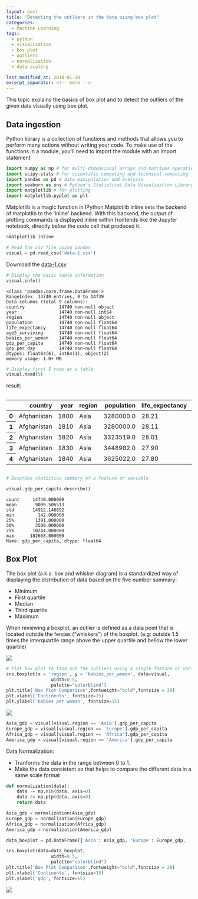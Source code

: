 ```yaml
---
layout: post
title: "Detecting the outliers in the data using box plot"
categories:
  - Machine Learning
tags:
  - python
  - visualization
  - box plot
  - outliers
  - normalization
  - data scaling

last_modified_at: 2018-01-10
excerpt_separator: <!-- more -->
---
```


This topic explains the basics of box plot and to detect the outliers of the given data visually using box plot.
<!-- more -->

## Data ingestion

Python library is a collection of functions and methods that allows you to perform many actions without writing your code.
To make use of the functions in a module, you'll need to import the module with an import statement

```python
import numpy as np # for multi-dimensional arrays and matrices operations
import scipy.stats # for scientific computing and technical computing
import pandas as pd # data manipulation and analysis
import seaborn as sns # Python's Statistical Data Visualization Library
import matplotlib # for plotting
import matplotlib.pyplot as plt
```

Matplotlib is a magic function in IPython.Matplotlib inline sets the backend of matplotlib to the 'inline' backend. With this backend, the output of plotting commands is displayed inline within frontends like the Jupyter notebook, directly below the code cell that produced it.

```python
%matplotlib inline
```


```python
# Read the csv file using pandas
visual = pd.read_csv('data-1.csv')
```
Download the [data-1.csv](https://github.com/dchandra1985/portfolio/blob/gh-pages/data/data-1.zip?raw=true)

```python
# Display the basic table information
visual.info()
```

    <class 'pandas.core.frame.DataFrame'>
    RangeIndex: 14740 entries, 0 to 14739
    Data columns (total 9 columns):
    country             14740 non-null object
    year                14740 non-null int64
    region              14740 non-null object
    population          14740 non-null float64
    life_expectancy     14740 non-null float64
    age5_surviving      14740 non-null float64
    babies_per_woman    14740 non-null float64
    gdp_per_capita      14740 non-null float64
    gdp_per_day         14740 non-null float64
    dtypes: float64(6), int64(1), object(2)
    memory usage: 1.0+ MB



```python
# Display first 5 rows as a table
visual.head(5)
```




result:

<div style="overflow-x:auto;">
<table>
  <thead>
    <tr style="text-align: right;">
      <th></th>
      <th>country</th>
      <th>year</th>
      <th>region</th>
      <th>population</th>
      <th>life_expectancy</th>
      <th>age5_surviving</th>
      <th>babies_per_woman</th>
      <th>gdp_per_capita</th>
      <th>gdp_per_day</th>
    </tr>
  </thead>
  <tbody>
    <tr>
      <th>0</th>
      <td>Afghanistan</td>
      <td>1800</td>
      <td>Asia</td>
      <td>3280000.0</td>
      <td>28.21</td>
      <td>53.142</td>
      <td>7.0</td>
      <td>603.0</td>
      <td>1.650924</td>
    </tr>
    <tr>
      <th>1</th>
      <td>Afghanistan</td>
      <td>1810</td>
      <td>Asia</td>
      <td>3280000.0</td>
      <td>28.11</td>
      <td>53.002</td>
      <td>7.0</td>
      <td>604.0</td>
      <td>1.653662</td>
    </tr>
    <tr>
      <th>2</th>
      <td>Afghanistan</td>
      <td>1820</td>
      <td>Asia</td>
      <td>3323519.0</td>
      <td>28.01</td>
      <td>52.862</td>
      <td>7.0</td>
      <td>604.0</td>
      <td>1.653662</td>
    </tr>
    <tr>
      <th>3</th>
      <td>Afghanistan</td>
      <td>1830</td>
      <td>Asia</td>
      <td>3448982.0</td>
      <td>27.90</td>
      <td>52.719</td>
      <td>7.0</td>
      <td>625.0</td>
      <td>1.711157</td>
    </tr>
    <tr>
      <th>4</th>
      <td>Afghanistan</td>
      <td>1840</td>
      <td>Asia</td>
      <td>3625022.0</td>
      <td>27.80</td>
      <td>52.576</td>
      <td>7.0</td>
      <td>647.0</td>
      <td>1.771389</td>
    </tr>
  </tbody>
</table>
</div>




```python
# Describe statistics summary of a feature or variable

visual.gdp_per_capita.describe()
```




    count     14740.000000
    mean       9000.506513
    std       14912.146692
    min         142.000000
    25%        1391.000000
    50%        3509.000000
    75%       10244.000000
    max      182668.000000
    Name: gdp_per_capita, dtype: float64

## Box Plot

The box plot (a.k.a. box and whisker diagram) is a standardized way of displaying the distribution of data based on the five number summary:

* Minimum
* First quartile
* Median
* Third quartile
* Maximum

When reviewing a boxplot, an outlier is defined as a data point that is located outside the fences (“whiskers”) of the boxplot.
(e.g: outside 1.5 times the interquartile range above the upper quartile and bellow the lower quartile)

![]({{"/images/boxplot.png"|absolute_url}})

```python
# Plot box plot to find out the outliers using a single feature or variable
sns.boxplot(x = 'region', y = 'babies_per_woman', data=visual,
                 width=0.5,
                 palette="colorblind")
plt.title('Box Plot Comparison',fontweight="bold",fontsize = 20)
plt.xlabel('Continents', fontsize=15)
plt.ylabel('babies per woman', fontsize=15)
```

![]({{"/images/ML_3_1.png"|absolute_url}})



```python
Asia_gdp = visual[visual.region == 'Asia'].gdp_per_capita
Europe_gdp = visual[visual.region == 'Europe'].gdp_per_capita
Africa_gdp = visual[visual.region == 'Africa'].gdp_per_capita
America_gdp = visual[visual.region == 'America'].gdp_per_capita
```

Data Normalization:

* Tranforms the data in the range between 0 to 1.
* Make the data consistent so that helps to compare the different data in a same scale format


```python
def normalization(data):
    data -= np.min(data, axis=0)
    data /= np.ptp(data, axis=0)
    return data
```


```python
Asia_gdp = normalization(Asia_gdp)
Europe_gdp = normalization(Europe_gdp)
Africa_gdp = normalization(Africa_gdp)
America_gdp = normalization(America_gdp)
```


```python
data_boxplot = pd.DataFrame({'Asia': Asia_gdp, 'Europe': Europe_gdp,  'Africa' : Africa_gdp,  'America': America_gdp})
```


```python
sns.boxplot(data=data_boxplot,
                 width=0.5,
                 palette="colorblind")
plt.title('Box Plot Comparison',fontweight="bold",fontsize = 20)
plt.xlabel('Continents', fontsize=15)
plt.ylabel('gdp', fontsize=15)
```


![]({{"/images/ML_3_2.png"|absolute_url}})
